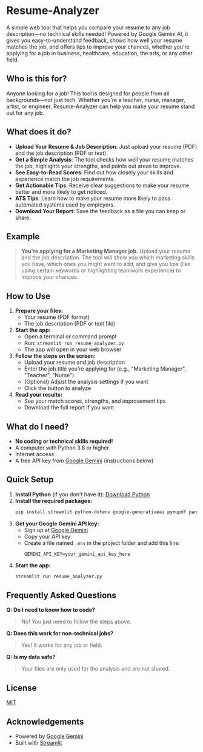 # Resume-Analyzer

A simple web tool that helps you compare your resume to any job description—no technical skills needed! Powered by Google Gemini AI, it gives you easy-to-understand feedback, shows how well your resume matches the job, and offers tips to improve your chances, whether you're applying for a job in business, healthcare, education, the arts, or any other field.

## Who is this for?
Anyone looking for a job! This tool is designed for people from all backgrounds—not just tech. Whether you're a teacher, nurse, manager, artist, or engineer, Resume-Analyzer can help you make your resume stand out for any job.

## What does it do?
- **Upload Your Resume & Job Description**: Just upload your resume (PDF) and the job description (PDF or text).
- **Get a Simple Analysis**: The tool checks how well your resume matches the job, highlights your strengths, and points out areas to improve.
- **See Easy-to-Read Scores**: Find out how closely your skills and experience match the job requirements.
- **Get Actionable Tips**: Receive clear suggestions to make your resume better and more likely to get noticed.
- **ATS Tips**: Learn how to make your resume more likely to pass automated systems used by employers.
- **Download Your Report**: Save the feedback as a file you can keep or share.

## Example
> **You're applying for a Marketing Manager job.**
> Upload your resume and the job description. The tool will show you which marketing skills you have, which ones you might want to add, and give you tips (like using certain keywords or highlighting teamwork experience) to improve your chances.

## How to Use
1. **Prepare your files:**
   - Your resume (PDF format)
   - The job description (PDF or text file)
2. **Start the app:**
   - Open a terminal or command prompt
   - Run: `streamlit run resume_analyzer.py`
   - The app will open in your web browser
3. **Follow the steps on the screen:**
   - Upload your resume and job description
   - Enter the job title you're applying for (e.g., "Marketing Manager", "Teacher", "Nurse")
   - (Optional) Adjust the analysis settings if you want
   - Click the button to analyze
4. **Read your results:**
   - See your match scores, strengths, and improvement tips
   - Download the full report if you want

## What do I need?
- **No coding or technical skills required!**
- A computer with Python 3.8 or higher
- Internet access
- A free API key from [Google Gemini](https://ai.google.dev/) (instructions below)

## Quick Setup
1. **Install Python** (if you don't have it): [Download Python](https://www.python.org/downloads/)
2. **Install the required packages:**
   ```bash
   pip install streamlit python-dotenv google-generativeai pymupdf pandas
   ```
3. **Get your Google Gemini API key:**
   - Sign up at [Google Gemini](https://ai.google.dev/)
   - Copy your API key
   - Create a file named `.env` in the project folder and add this line:
     ```
     GEMINI_API_KEY=your_gemini_api_key_here
     ```
4. **Start the app:**
   ```bash
   streamlit run resume_analyzer.py
   ```

## Frequently Asked Questions
**Q: Do I need to know how to code?**
> No! You just need to follow the steps above.

**Q: Does this work for non-technical jobs?**
> Yes! It works for any job or field.

**Q: Is my data safe?**
> Your files are only used for the analysis and are not shared.

## License
[MIT](LICENSE)

## Acknowledgements
- Powered by [Google Gemini](https://ai.google.dev/)
- Built with [Streamlit](https://streamlit.io/)